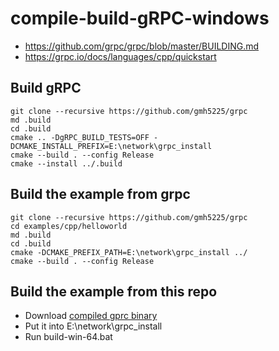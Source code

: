 # compile-build-gRPC-windows

- https://github.com/grpc/grpc/blob/master/BUILDING.md
- https://grpc.io/docs/languages/cpp/quickstart


## Build gRPC
```
git clone --recursive https://github.com/gmh5225/grpc
md .build
cd .build
cmake .. -DgRPC_BUILD_TESTS=OFF -DCMAKE_INSTALL_PREFIX=E:\network\grpc_install
cmake --build . --config Release
cmake --install ../.build
```

## Build the example from grpc
```
git clone --recursive https://github.com/gmh5225/grpc
cd examples/cpp/helloworld
md .build
cd .build
cmake -DCMAKE_PREFIX_PATH=E:\network\grpc_install ../
cmake --build . --config Release
```

## Build the example from this repo
- Download [compiled gprc binary](https://github.com/gmh5225/compile-build-gRPC-windows/releases/tag/gmh-740932c899a3a978f75bfa8092e7b02f1740bf62)
- Put it into E:\network\grpc_install
- Run build-win-64.bat
